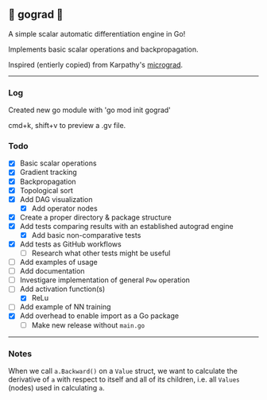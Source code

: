 ## :fish_cake: gograd :fish_cake:

A simple scalar automatic differentiation engine in Go!

Implements basic scalar operations and backpropagation.

Inspired (entierly copied) from Karpathy's [micrograd](https://github.com/karpathy/micrograd).

---

### Log

Created new go module with 'go mod init gograd'

cmd+k, shift+v to preview a .gv file.

### Todo

- [x] Basic scalar operations
- [x] Gradient tracking
- [x] Backpropagation
- [x] Topological sort
- [x] Add DAG visualization
  - [x] Add operator nodes
- [x] Create a proper directory & package structure
- [x] Add tests comparing results with an established autograd engine
  - [x] Add basic non-comparative tests
- [x] Add tests as GitHub workflows
  - [ ] Research what other tests might be useful
- [ ] Add examples of usage
- [ ] Add documentation
- [ ] Investigare implementation of general `Pow` operation
- [ ] Add activation function(s)
  - [x] ReLu 
- [ ] Add example of NN training
- [x] Add overhead to enable import as a Go package
  - [ ] Make new release without `main.go`

---

### Notes

When we call `a.Backward()` on a `Value` struct, we want to calculate the derivative of `a` with respect to itself and all of its children, i.e. all `Values` (nodes) used in calculating `a`.
